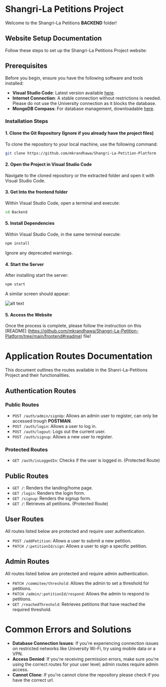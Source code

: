 # Shangri-La Petitions Project

Welcome to the Shangri-La Petitions **BACKEND** folder!

## Website Setup Documentation

Follow these steps to set up the Shangri-La Petitions Project website:

## Prerequisites

Before you begin, ensure you have the following software and tools installed:

- **Visual Studio Code**: Latest version available [here](https://code.visualstudio.com/download).
- **Internet Connection**: A stable connection without restrictions is needed. Please do not use the University connection as it blocks the database.
- **MongoDB Compass**: For database management, downloadable [here](https://www.mongodb.com/docs/compass/current/install/).


### Installation Steps

#### 1. Clone the Git Repository (Ignore if you already have the project files)

To clone the repository to your local machine, use the following command:

```bash
git clone https://github.com/mkrandhawa/Shangri-La-Petition-Platform
```

#### 2. Open the Project in Visual Studio Code

Navigate to the cloned repository or the extracted folder and open it with Visual Studio Code.


#### 3. Get Into the **frontend** folder

Within Visual Studio Code, open a terminal and execute:

```bash
cd Backend
```

#### 5. Install Dependencies

Within Visual Studio Code, in the same terminal execute:

```bash
npm install
```

Ignore any deprecated warnings.

#### 4. Start the Server

After installing start the server:

```bash
npm start
```
A similar screen should appear: 

![alt text](<Screenshot 2025-01-04 at 6.16.05 PM.png>)

#### 5. Access the Website
Once the process is complete, please follow the instruction on this [README] (https://github.com/mkrandhawa/Shangri-La-Petition-Platform/tree/main/frontend#readme) file!

# Application Routes Documentation

This document outlines the routes available in the Shanri-La-Petitions Project and their functionalities.

## Authentication Routes

### Public Routes

- `POST /auth/admin/signUp`: Allows an admin user to register, can only be accessed trough **POSTMAN**.
- `POST /auth/login`: Allows a user to log in.
- `POST /auth/logout`: Logs out the current user.
- `POST /auth/signup`: Allows a new user to register.


### Protected Routes

- `GET /auth/isLoggedIn`: Checks if the user is logged in. (Protected Route)

## Public Routes

- `GET /`: Renders the landing/home page.
- `GET /login`: Renders the login form.
- `GET /signup`: Renders the signup form.
- `GET /`: Retrieves all petitions. (Protected Route)

## User Routes

All routes listed below are protected and require user authentication.

- `POST /addPetition`: Allows a user to submit a new petition.
- `PATCH /:petitionId/sign`: Allows a user to sign a specific petition.

## Admin Routes

All routes listed below are protected and require admin authentication.

- `PATCH /commitee/threshold`: Allows the admin to set a threshold for petitions.
- `PATCH /admin/:petitionId/respond`: Allows the admin to respond to petitions.
- `GET /reachedThreshold`: Retrieves petitions that have reached the required threshold.

# Common Errors and Solutions

- **Database Connection Issues**: If you're experiencing connection issues on restricted networks like University Wi-Fi, try using mobile data or a VPN.
- **Access Denied**: If you're receiving permission errors, make sure you're using the correct routes for your user level; admin routes require admin access.
- **Cannot Clone**: If you're cannot clone the repository please check if you have the correct url.

